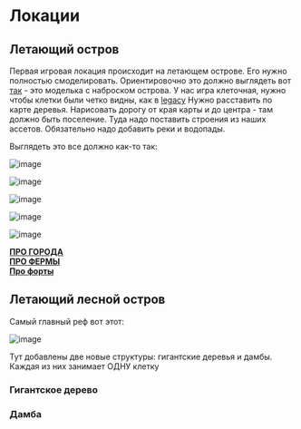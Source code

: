 # Локации

## Летающий остров

Первая игровая локация происходит на летающем острове.
Его нужно полностью смоделировать.
Ориентировочно это должно выглядеть вот [так](https://github.com/timattt/Project-LWJGL-gamedev/blob/master/GDD/island1.obj) - это моделька с наброском острова.
У нас игра клеточная, нужно чтобы клетки были четко видны, как в [legacy](https://github.com/timattt/Project-LWJGL-gamedev/raw/master/imgs/Terrain_example1.png)
Нужно расставить по карте деревья. Нарисовать дорогу от края карты и до центра - там должно быть поселение. Туда надо поставить строения из наших ассетов. Обязательно 
надо добавить реки и водопады.   
   

Выглядеть это все должно как-то так:

![image](https://user-images.githubusercontent.com/25401699/208677583-3cf207f0-7602-45d3-89de-81088bc60c42.png)

![image](https://user-images.githubusercontent.com/25401699/208676418-c74f9e0e-887b-4d49-8662-bac78b89cadd.png)

![image](https://user-images.githubusercontent.com/25401699/206702764-ec6ca67c-63cd-4534-b598-243d8cceb6b4.png)

![image](https://user-images.githubusercontent.com/25401699/206702810-d9d90796-b421-4eec-a3a8-232f46e0dd94.png)

![image](https://user-images.githubusercontent.com/25401699/206702890-5cf7a9ee-e4ff-4727-bc05-6f5844678ff6.png)


[**ПРО ГОРОДА**](https://github.com/timattt/Project-LWJGL-gamedev/blob/master/GDD/City.md)   
[**ПРО ФЕРМЫ**](https://github.com/timattt/TheChapterLegacy/blob/master/GDD/Farms.md)   
[**Про форты**](https://github.com/timattt/TheChapterLegacy/blob/master/GDD/Fort.md)

## Летающий лесной остров

Самый главный реф вот этот:

![image](https://user-images.githubusercontent.com/25401699/206702890-5cf7a9ee-e4ff-4727-bc05-6f5844678ff6.png)


Тут добавлены две новые структуры: гигантские деревья и дамбы.
Каждая из них занимает ОДНУ клетку

### Гигантское дерево



### Дамба
